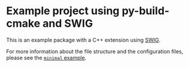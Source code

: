 # Example project using py-build-cmake and SWIG

This is an example package with a C++ extension using
[SWIG](https://github.com/swig/swig).

For more information about the file structure and the configuration files,
please see the [`minimal` example](../minimal).
